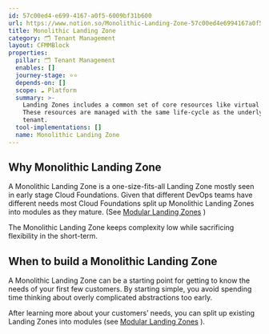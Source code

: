 ```yaml
---
id: 57c00ed4-e699-4167-a0f5-6009bf31b600
url: https://www.notion.so/Monolithic-Landing-Zone-57c00ed4e6994167a0f56009bf31b600
title: Monolithic Landing Zone
category: 🗂 Tenant Management
layout: CFMMBlock
properties:
  pillar: 🗂 Tenant Management
  enables: []
  journey-stage: ⭐️⭐️
  depends-on: []
  scope: ☁️ Platform
  summary: >-
    Landing Zones includes a common set of core resources like virtual networks.
    These resources are managed with the same life-cycle as the underlying cloud
    tenant.
  tool-implementations: []
  name: Monolithic Landing Zone
---
```


## Why Monolithic Landing Zone

<!-- unsupported block type: synced_block -->

A Monolithic Landing Zone is a one-size-fits-all Landing Zone mostly seen in early stage Cloud Foundations. Given that different DevOps teams have different needs most Cloud Foundations split up Monolithic Landing Zones into modules as they mature. (See [Modular Landing Zones](/maturity-model/tenant-management/modular-landing-zones.md) )

The Monolithic Landing Zone keeps complexity low while sacrificing flexibility in the short-term.

## When to build a Monolithic Landing Zone

A Monolithic Landing Zone can be a starting point for getting to know the needs of your first few customers. By starting simple, you avoid spending time thinking about overly complicated abstractions too early.

After learning more about your customers’ needs, you can split up existing Landing Zones into modules (see [Modular Landing Zones](/maturity-model/tenant-management/modular-landing-zones.md) ).

